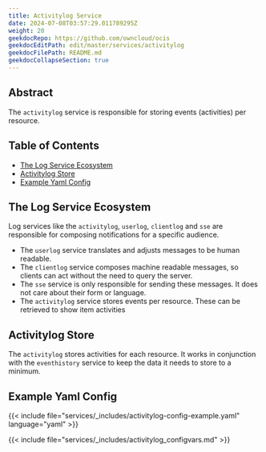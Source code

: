 ```yaml
---
title: Activitylog Service
date: 2024-07-08T03:57:29.011789295Z
weight: 20
geekdocRepo: https://github.com/owncloud/ocis
geekdocEditPath: edit/master/services/activitylog
geekdocFilePath: README.md
geekdocCollapseSection: true
---
```


<!-- Do not edit this file, it is autogenerated. Edit the service README.md instead -->

## Abstract


The `activitylog` service is responsible for storing events (activities) per resource.


## Table of Contents

* [The Log Service Ecosystem](#the-log-service-ecosystem)
* [Activitylog Store](#activitylog-store)
* [Example Yaml Config](#example-yaml-config)

## The Log Service Ecosystem

Log services like the `activitylog`, `userlog`, `clientlog` and `sse` are responsible for composing notifications for a specific audience.
  -   The `userlog` service translates and adjusts messages to be human readable.
  -   The `clientlog` service composes machine readable messages, so clients can act without the need to query the server.
  -   The `sse` service is only responsible for sending these messages. It does not care about their form or language.
  -   The `activitylog` service stores events per resource. These can be retrieved to show item activities

## Activitylog Store

The `activitylog` stores activities for each resource. It works in conjunction with the `eventhistory` service to keep the data it needs to store to a minimum.
## Example Yaml Config
{{< include file="services/_includes/activitylog-config-example.yaml"  language="yaml" >}}

{{< include file="services/_includes/activitylog_configvars.md" >}}


